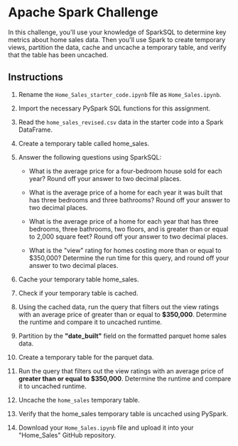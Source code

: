 # Apache Spark Challenge
In this challenge, you'll use your knowledge of SparkSQL to determine key metrics about home sales data. Then you'll use Spark to create temporary views, partition the data, cache and uncache a temporary table, and verify that the table has been uncached.

## Instructions 
1. Rename the `Home_Sales_starter_code.ipynb` file as `Home_Sales.ipynb`.

2. Import the necessary PySpark SQL functions for this assignment.

3. Read the `home_sales_revised.csv` data in the starter code into a Spark DataFrame.

4. Create a temporary table called home_sales.

5. Answer the following questions using SparkSQL:

   * What is the average price for a four-bedroom house sold for each year? Round off your answer to two decimal places.

   * What is the average price of a home for each year it was built that has three bedrooms and three bathrooms? Round off your answer to two decimal places.

   * What is the average price of a home for each year that has three bedrooms, three bathrooms, two floors, and is greater than or equal to 2,000 square feet? Round off your answer to two decimal places.

   * What is the "view" rating for homes costing more than or equal to $350,000? Determine the run time for this query, and round off your answer to two decimal places.

6. Cache your temporary table home_sales.

7. Check if your temporary table is cached.

8. Using the cached data, run the query that filters out the view ratings with an average price of greater than or equal to **$350,000**. Determine the runtime and compare it to uncached runtime.

9. Partition by the **"date_built"** field on the formatted parquet home sales data.

10. Create a temporary table for the parquet data.

11. Run the query that filters out the view ratings with an average price of **greater than or equal to $350,000**. Determine the runtime and compare it to uncached runtime.

12. Uncache the `home_sales` temporary table.

13. Verify that the home_sales temporary table is uncached using PySpark.

14. Download your `Home_Sales.ipynb` file and upload it into your "Home_Sales" GitHub repository.
